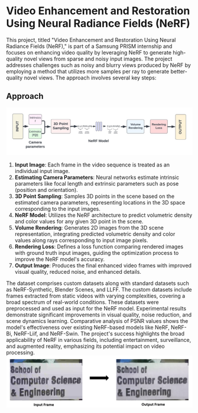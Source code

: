 # Video Enhancement and Restoration Using Neural Radiance Fields (NeRF)

This project, titled "Video Enhancement and Restoration Using Neural Radiance Fields (NeRF)," is part of a Samsung PRISM internship and focuses on enhancing video quality by leveraging NeRF to generate high-quality novel views from sparse and noisy input images. The project addresses challenges such as noisy and blurry views produced by NeRF by employing a method that utilizes more samples per ray to generate better-quality novel views. The approach involves several key steps:

## Approach

  ![architecture](architecture.jpg)

1. **Input Image**: Each frame in the video sequence is treated as an individual input image.
2. **Estimating Camera Parameters**: Neural networks estimate intrinsic parameters like focal length and extrinsic parameters such as pose (position and orientation).
3. **3D Point Sampling**: Samples 3D points in the scene based on the estimated camera parameters, representing locations in the 3D space corresponding to the input images.
4. **NeRF Model**: Utilizes the NeRF architecture to predict volumetric density and color values for any given 3D point in the scene.
5. **Volume Rendering**: Generates 2D images from the 3D scene representation, integrating predicted volumetric density and color values along rays corresponding to input image pixels.
6. **Rendering Loss**: Defines a loss function comparing rendered images with ground truth input images, guiding the optimization process to improve the NeRF model's accuracy.
7. **Output Image**: Produces the final enhanced video frames with improved visual quality, reduced noise, and enhanced details.


The dataset comprises custom datasets along with standard datasets such as NeRF-Synthetic, Blender Scenes, and LLFF. The custom datasets include frames extracted from static videos with varying complexities, covering a broad spectrum of real-world conditions. These datasets were preprocessed and used as input for the NeRF model. Experimental results demonstrate significant improvements in visual quality, noise reduction, and scene dynamics learning. Comparative analysis of PSNR values shows the model's effectiveness over existing NeRF-based models like NeRF, NeRF-Bi, NeRF-Liif, and NeRF-Swin. The project's success highlights the broad applicability of NeRF in various fields, including entertainment, surveillance, and augmented reality, emphasizing its potential impact on video processing.
![output](1.png)

